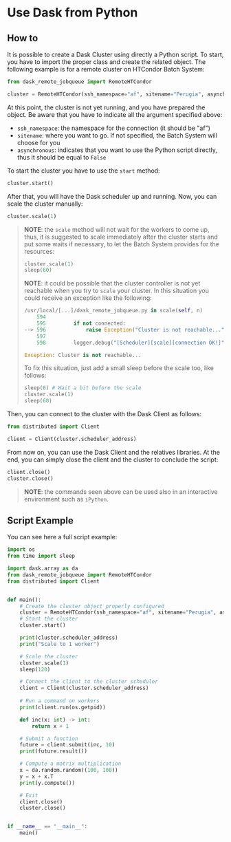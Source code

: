<!--
 Copyright 2021 dciangot
 
 Licensed under the Apache License, Version 2.0 (the "License");
 you may not use this file except in compliance with the License.
 You may obtain a copy of the License at
 
     http://www.apache.org/licenses/LICENSE-2.0
 
 Unless required by applicable law or agreed to in writing, software
 distributed under the License is distributed on an "AS IS" BASIS,
 WITHOUT WARRANTIES OR CONDITIONS OF ANY KIND, either express or implied.
 See the License for the specific language governing permissions and
 limitations under the License.
-->

# Use Dask from Python

## How to

It is possible to create a Dask Cluster using directly a Python script. To start,
you have to import the proper class and create the related object. The following example
is for a remote cluster on HTCondor Batch System:

```python
from dask_remote_jobqueue import RemoteHTCondor

cluster = RemoteHTCondor(ssh_namespace="af", sitename="Perugia", asynchronous=False)
```

At this point, the cluster is not yet running, and you have prepared the object.
Be aware that you have to indicate all the argument specified above:

* `ssh_namespace`: the namespace for the connection (it should be "af")
* `sitename`: where you want to go. If not specified, the Batch System will choose for you
* `asynchronous`: indicates that you want to use the Python script directly, thus it should be equal to `False`

To start the cluster you have to use the `start` method:

```python
cluster.start()
```

After that, you will have the Dask scheduler up and running. Now, you can scale the cluster manually:

```python
cluster.scale(1)
```

> **NOTE**: the `scale` method will not wait for the workers to come up, thus, it is suggested to
> scale immediately after the cluster starts and put some waits if necessary, to let the Batch
> System provides for the resources:
>
> ```python
> cluster.scale(1)
> sleep(60)
> ```
>
> **NOTE**: it could be possible that the cluster controller is not yet reachable when you
> try to `scale` your cluster. In this situation you could receive an exception like the following:
>
> ```python
> /usr/local/[...]/dask_remote_jobqueue.py in scale(self, n)
>     594 
>     595         if not connected:
> --> 596             raise Exception("Cluster is not reachable...")
>     597 
>     598         logger.debug("[Scheduler][scale][connection OK!]")
>
> Exception: Cluster is not reachable...
> ```
>
> To fix this situation, just add a small sleep before the scale too, like follows:
>
> ```python
> sleep(6) # Wait a bit before the scale
> cluster.scale(1)
> sleep(60)
> ```

Then, you can connect to the cluster with the Dask Client as follows:

```python
from distributed import Client

client = Client(cluster.scheduler_address)
```

From now on, you can use the Dask Client and the relatives libraries. At the end,
you can simply close the client and the cluster to conclude the script:

```python
client.close()
cluster.close()
```

> **NOTE**: the commands seen above can be used also in an interactive environment
> such as `iPython`.

## Script Example

You can see here a full script example:

```python
import os
from time import sleep

import dask.array as da
from dask_remote_jobqueue import RemoteHTCondor
from distributed import Client


def main():
    # Create the cluster object properly configured
    cluster = RemoteHTCondor(ssh_namespace="af", sitename="Perugia", asynchronous=False)
    # Start the cluster
    cluster.start()

    print(cluster.scheduler_address)
    print("Scale to 1 worker")

    # Scale the cluster
    cluster.scale(1)
    sleep(120)

    # Connect the client to the cluster scheduler
    client = Client(cluster.scheduler_address)
    
    # Run a command on workers
    print(client.run(os.getpid))

    def inc(x: int) -> int:
        return x + 1

    # Submit a function
    future = client.submit(inc, 10)
    print(future.result())

    # Compute a matrix multiplication
    x = da.random.random((100, 100))
    y = x + x.T
    print(y.compute())

    # Exit
    client.close()
    cluster.close()


if __name__ == "__main__":
    main()
```
